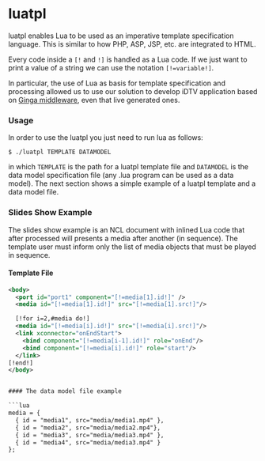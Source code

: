 luatpl
======

luatpl enables Lua to be used as an imperative template specification language.
This is similar to how PHP, ASP, JSP, etc. are integrated to HTML. 

Every code inside a `[!` and `!]` is handled as a Lua code.  If we just want to
print a value of a string we can use the notation `[!=variable!]`.

In particular, the use of Lua as basis for template specification and
processing allowed us to use our solution to develop iDTV application based on
<a href="http://www.ginga.org.br">Ginga middleware</a>, even that live
generated ones.

### Usage
In order to use the luatpl you just need to run lua as follows:

	$ ./luatpl TEMPLATE DATAMODEL

in which `TEMPLATE` is the path for a luatpl template file and `DATAMODEL` is
the data model specification file (any .lua program can be used as a data
model).  The next section shows a simple example of a luatpl template and a
data model file.

### Slides Show Example

The slides show example is an NCL document with inlined Lua code that after
processed will presents a media after another (in sequence). The template user
must inform only the list of media objects that must be played in sequence.

#### Template File

```xml	
<body>
  <port id="port1" component="[!=media[1].id!]" />
  <media id="[!=media[1].id!]" src="[!=media[1].src!]"/>

  [!for i=2,#media do!]
  <media id="[!=media[i].id!]" src="[!=media[i].src!]"/>
  <link xconnector="onEndStart">
    <bind component="[!=media[i-1].id!]" role="onEnd"/>
    <bind component="[!=media[i].id!]" role="start"/>
  </link>
[!end!]
</body>


#### The data model file example

```lua	
media = {
  { id = "media1", src="media/media1.mp4" },
  { id = "media2", src="media/media2.mp4"},
  { id = "media3", src="media/media3.mp4" },
  { id = "media4", src="media/media3.mp4" }
};
```

